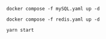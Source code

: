 ~~~
docker compose -f mySQL.yaml up -d
~~~

~~~
docker compose -f redis.yaml up -d
~~~

~~~
yarn start
~~~

